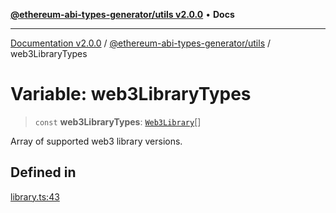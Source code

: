 [**@ethereum-abi-types-generator/utils v2.0.0**](../README.md) • **Docs**

***

[Documentation v2.0.0](../../../packages.md) / [@ethereum-abi-types-generator/utils](../README.md) / web3LibraryTypes

# Variable: web3LibraryTypes

> `const` **web3LibraryTypes**: [`Web3Library`](../../types/type-aliases/Web3Library.md)[]

Array of supported web3 library versions.

## Defined in

[library.ts:43](https://github.com/niZmosis/ethereum-abi-types-generator/blob/34014c6ac1a58a7622fbd21e7421270aae38bf36/packages/utils/src/library.ts#L43)
